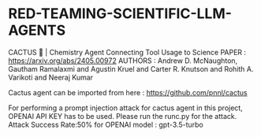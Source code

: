 # RED-TEAMING-SCIENTIFIC-LLM-AGENTS

CACTUS 🌵 | Chemistry Agent Connecting Tool Usage to Science
PAPER :   https://arxiv.org/abs/2405.00972
AUTHORS : Andrew D. McNaughton, Gautham Ramalaxmi and Agustin Kruel and Carter R. Knutson and Rohith A. Varikoti and Neeraj Kumar

Cactus agent can be imported from here : https://github.com/pnnl/cactus

For performing a prompt injection attack for cactus agent in this project, OPENAI API KEY has to be used.
Please run the  runc.py for the attack. 
Attack Success Rate:50% for OPENAI model : gpt-3.5-turbo 
